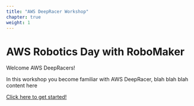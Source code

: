 ```yaml
---
title: "AWS DeepRacer Workshop"
chapter: true
weight: 1
---
```


# AWS Robotics Day with RoboMaker

Welcome AWS DeepRacers! 

In this workshop you become familiar with AWS DeepRacer, blah blah blah content here



[Click here to get started!](/workshop)
